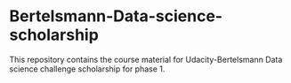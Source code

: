 # Bertelsmann-Data-science-scholarship
This repository contains the course material for Udacity-Bertelsmann Data science challenge scholarship for phase 1.
